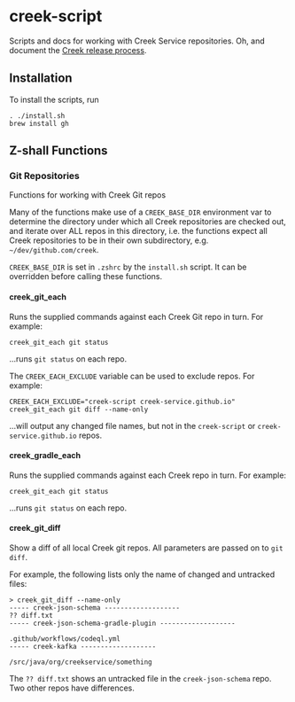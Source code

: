 # creek-script

Scripts and docs for working with Creek Service repositories. 
Oh, and document the [Creek release process](release/README.md).

## Installation

To install the scripts, run 

```shell
. ./install.sh 
brew install gh
```

## Z-shall Functions

### Git Repositories

Functions for working with Creek Git repos

Many of the functions make use of a `CREEK_BASE_DIR` environment var to determine the directory under which all
Creek repositories are checked out, and iterate over ALL repos in this directory, i.e. the functions expect
all Creek repositories to be in their own subdirectory, e.g. `~/dev/github.com/creek`.

`CREEK_BASE_DIR` is set in `.zshrc` by the `install.sh` script. It can be overridden before calling these functions.

#### creek_git_each

Runs the supplied commands against each Creek Git repo in turn. For example:

```shell
creek_git_each git status
```

...runs `git status` on each repo.

The `CREEK_EACH_EXCLUDE` variable can be used to exclude repos. For example:

```shell
CREEK_EACH_EXCLUDE="creek-script creek-service.github.io" creek_git_each git diff --name-only
```

...will output any changed file names, but not in the `creek-script` or `creek-service.github.io` repos. 

#### creek_gradle_each

Runs the supplied commands against each Creek repo in turn. For example:

```shell
creek_git_each git status
```

...runs `git status` on each repo.

#### creek_git_diff

Show a diff of all local Creek git repos. All parameters are passed on to `git diff`.

For example, the following lists only the name of changed and untracked files:

```shell
> creek_git_diff --name-only
----- creek-json-schema -------------------
?? diff.txt
----- creek-json-schema-gradle-plugin -------------------

.github/workflows/codeql.yml
----- creek-kafka -------------------

/src/java/org/creekservice/something
```

The `?? diff.txt` shows an untracked file in the `creek-json-schema` repo.
Two other repos have differences.
